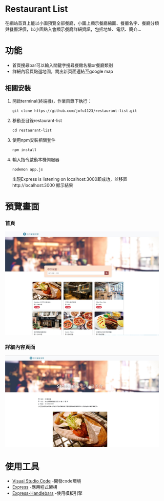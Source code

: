 # Restaurant List
在網站首頁上能以小圖預覽全部餐廳，小圖上顯示餐廳縮圖、餐廳名字、餐廳分類與餐廳評價，以小圖點入會顯示餐廳詳細資訊，包括地址、電話、簡介...

# 功能
+ 首頁搜尋bar可以輸入關鍵字搜尋餐館名稱or餐廳類別
+ 詳細內容頁點選地圖，跳出新頁面連結至google map

## 相關安裝
1. 開啟terminal(終端機)，作業目錄下執行：
   ```
   git clone https://github.com/jofu1123/restaurant-list.git
   ```
2. 移動至目錄restaurant-list
   ```
   cd restaurant-list
   ```
3. 使用npm安裝相關套件
   ```
   npm install
   ```
4. 輸入指令啟動本機伺服器
   ```
   nodemon app.js
   ```
   出現Express is listening on localhost:3000即成功，並移置 http://localhost:3000 顯示結果
   
# 預覽畫面
### 首頁
![index](https://github.com/jofu1123/restaurant-list/blob/master/photo/1566734053510.jpg)
### 詳細內容頁面
![detail](https://github.com/jofu1123/restaurant-list/blob/master/photo/1566742946875.jpg)

# 使用工具
 + [Visual Studio Code](https://visualstudio.microsoft.com/zh-hant/) -開發code環境
 + [Express](https://www.npmjs.com/package/express) -應用程式架構
 + [Express-Handlebars](https://www.npmjs.com/package/express-handlebars) -使用模板引擎
